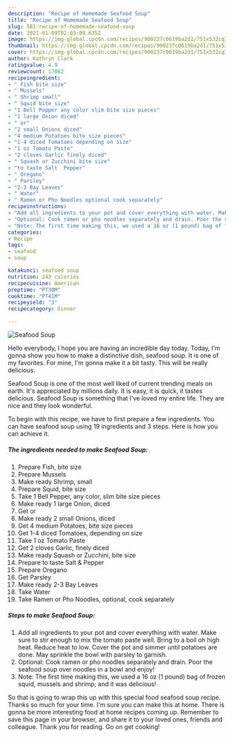```yaml
---
description: "Recipe of Homemade Seafood Soup"
title: "Recipe of Homemade Seafood Soup"
slug: 581-recipe-of-homemade-seafood-soup
date: 2021-01-09T02:03:09.635Z
image: https://img-global.cpcdn.com/recipes/900237c0619ba2d1/751x532cq70/seafood-soup-recipe-main-photo.jpg
thumbnail: https://img-global.cpcdn.com/recipes/900237c0619ba2d1/751x532cq70/seafood-soup-recipe-main-photo.jpg
cover: https://img-global.cpcdn.com/recipes/900237c0619ba2d1/751x532cq70/seafood-soup-recipe-main-photo.jpg
author: Kathryn Clark
ratingvalue: 4.9
reviewcount: 17862
recipeingredient:
- " Fish bite size"
- " Mussels"
- " Shrimp small"
- " Squid bite size"
- "1 Bell Pepper any color slim bite size pieces"
- "1 large Onion diced"
- " or"
- "2 small Onions diced"
- "4 medium Potatoes bite size pieces"
- "1-4 diced Tomatoes depending on size"
- "1 oz Tomato Paste"
- "2 cloves Garlic finely diced"
- " Squash or Zucchini bite size"
- "to taste Salt  Pepper"
- " Oregano"
- " Parsley"
- "2-3 Bay Leaves"
- " Water"
- " Ramen or Pho Noodles optional cook separately"
recipeinstructions:
- "Add all ingredients to your pot and cover everything with water. Make sure to stir enough to mix the tomato paste well. Bring to a boil oh high heat. Reduce heat to low. Cover the pot and simmer until potatoes are done. May sprinkle the bowl with parsley to garnish."
- "Optional: Cook ramen or pho noodles separately and drain. Poor the seafood soup over noodles in a bowl and enjoy!"
- "Note: The first time making this, we used a 16 oz (1 pound) bag of frozen squid, mussels and shrimp; and it was delicious!"
categories:
- Recipe
tags:
- seafood
- soup

katakunci: seafood soup 
nutrition: 243 calories
recipecuisine: American
preptime: "PT30M"
cooktime: "PT41M"
recipeyield: "3"
recipecategory: Dinner

---
```



![Seafood Soup](https://img-global.cpcdn.com/recipes/900237c0619ba2d1/751x532cq70/seafood-soup-recipe-main-photo.jpg)

Hello everybody, I hope you are having an incredible day today. Today, I'm gonna show you how to make a distinctive dish, seafood soup. It is one of my favorites. For mine, I'm gonna make it a bit tasty. This will be really delicious.

Seafood Soup is one of the most well liked of current trending meals on earth. It's appreciated by millions daily. It is easy, it is quick, it tastes delicious. Seafood Soup is something that I've loved my entire life. They are nice and they look wonderful.




To begin with this recipe, we have to first prepare a few ingredients. You can have seafood soup using 19 ingredients and 3 steps. Here is how you can achieve it.

<!--inarticleads1-->

##### The ingredients needed to make Seafood Soup:

1. Prepare  Fish, bite size
1. Prepare  Mussels
1. Make ready  Shrimp, small
1. Prepare  Squid, bite size
1. Take 1 Bell Pepper, any color, slim bite size pieces
1. Make ready 1 large Onion, diced
1. Get  or
1. Make ready 2 small Onions, diced
1. Get 4 medium Potatoes, bite size pieces
1. Get 1-4 diced Tomatoes, depending on size
1. Take 1 oz Tomato Paste
1. Get 2 cloves Garlic, finely diced
1. Make ready  Squash or Zucchini, bite size
1. Prepare to taste Salt &amp; Pepper
1. Prepare  Oregano
1. Get  Parsley
1. Make ready 2-3 Bay Leaves
1. Take  Water
1. Take  Ramen or Pho Noodles, optional, cook separately




<!--inarticleads2-->

##### Steps to make Seafood Soup:

1. Add all ingredients to your pot and cover everything with water. Make sure to stir enough to mix the tomato paste well. Bring to a boil oh high heat. Reduce heat to low. Cover the pot and simmer until potatoes are done. May sprinkle the bowl with parsley to garnish.
1. Optional: Cook ramen or pho noodles separately and drain. Poor the seafood soup over noodles in a bowl and enjoy!
1. Note: The first time making this, we used a 16 oz (1 pound) bag of frozen squid, mussels and shrimp; and it was delicious!




So that is going to wrap this up with this special food seafood soup recipe. Thanks so much for your time. I'm sure you can make this at home. There is gonna be more interesting food at home recipes coming up. Remember to save this page in your browser, and share it to your loved ones, friends and colleague. Thank you for reading. Go on get cooking!
